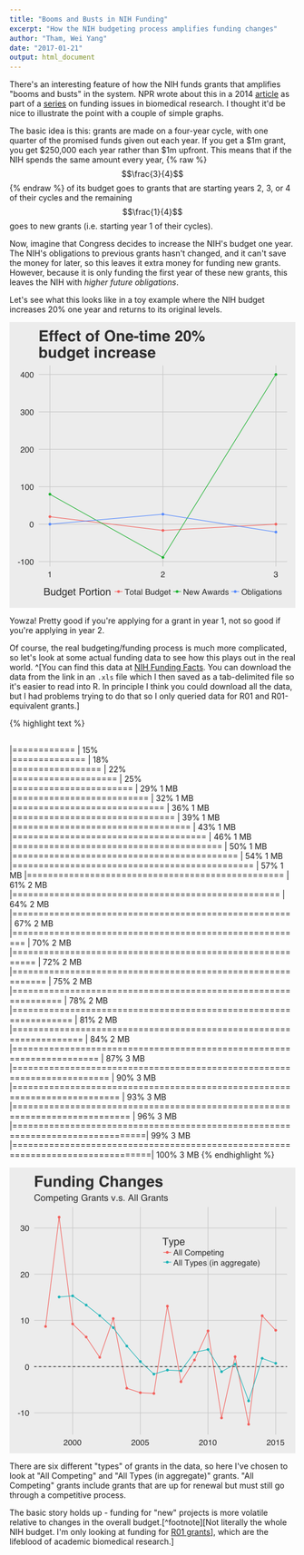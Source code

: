 ```yaml
---
title: "Booms and Busts in NIH Funding"
excerpt: "How the NIH budgeting process amplifies funding changes"
author: "Tham, Wei Yang"
date: "2017-01-21"
output: html_document
---
```






There's an interesting feature of how the NIH funds grants that amplifies "booms and busts" in the system. NPR wrote about this in a 2014 [article](http://www.npr.org/sections/health-shots/2014/09/24/351142702/after-the-nih-funding-euphoria-comes-the-hangover) as part of a [series](http://www.npr.org/series/347129694/science-squeezed) on funding issues in biomedical research. I thought it'd be nice to illustrate the point with a couple of simple graphs. 

The basic idea is this: grants are made on a four-year cycle, with one quarter of the promised funds given out each year. If you get a \$1m grant, you get \$250,000 each year rather than \$1m upfront. This means that if the NIH spends the same amount every year, {% raw %} $$\frac{3}{4}$$ {% endraw %} of its budget goes to grants that are starting years 2, 3, or 4 of their cycles and the remaining $$\frac{1}{4}$$ goes to new grants (i.e. starting year 1 of their cycles). 

Now, imagine that Congress decides to increase the NIH's budget one year. The NIH's obligations to previous grants hasn't changed, and it can't save the money for later, so this leaves it extra money for funding new grants. However, because it is only funding the first year of these new grants, this leaves the NIH with *higher future obligations*.

Let's see what this looks like in a toy example where the NIH budget increases 20% one year and returns to its original levels.

<img src="/figs/2017-01-21-nih_booms_busts/unnamed-chunk-1-1.png" title="center" alt="center" style="display: block; margin: auto;" />

Yowza! Pretty good if you're applying for a grant in year 1, not so good if you're applying in year 2. 

Of course, the real budgeting/funding process is much more complicated, so let's look at some actual funding data to see how this plays out in the real world. ^[You can find this data at [NIH Funding Facts](https://report.nih.gov/fundingfacts/fundingfacts.aspx). You can download the data from the link in an `.xls` file which I then saved as a tab-delimited file so it's easier to read into R. In principle I think you could download all the data, but I had problems trying to do that so I only queried data for R01 and R01-equivalent grants.]  


{% highlight text %}
## 
|============                                                                   |  15%           
|==============                                                                 |  18%           
|=================                                                              |  22%           
|====================                                                           |  25%           
|=======================                                                        |  29%    1 MB
|==========================                                                     |  32%    1 MB
|=============================                                                  |  36%    1 MB
|===============================                                                |  39%    1 MB
|==================================                                             |  43%    1 MB
|=====================================                                          |  46%    1 MB
|========================================                                       |  50%    1 MB
|===========================================                                    |  54%    1 MB
|==============================================                                 |  57%    1 MB
|=================================================                              |  61%    2 MB
|===================================================                            |  64%    2 MB
|=====================================================                          |  67%    2 MB
|========================================================                       |  70%    2 MB
|==========================================================                     |  72%    2 MB
|============================================================                   |  75%    2 MB
|===============================================================                |  78%    2 MB
|=================================================================              |  81%    2 MB
|===================================================================            |  84%    2 MB
|======================================================================         |  87%    3 MB
|========================================================================       |  90%    3 MB
|==========================================================================     |  93%    3 MB
|============================================================================   |  96%    3 MB
|===============================================================================|  99%    3 MB
|================================================================================| 100%    3 MB
{% endhighlight %}

<img src="/figs/2017-01-21-nih_booms_busts/unnamed-chunk-2-1.png" title="center" alt="center" style="display: block; margin: auto;" />

There are six different "types" of grants in the data, so here I've chosen to look at "All Competing" and "All Types (in aggregate)" grants. "All Competing" grants include grants that are up for renewal but must still go through a competitive process. 

The basic story holds up - funding for "new" projects is more volatile relative to changes in the overall budget.[^footnote][Not literally the whole NIH budget. I'm only looking at funding for [R01 grants](https://grants.nih.gov/grants/funding/r01.htm)], which are the lifeblood of academic biomedical research.] 

